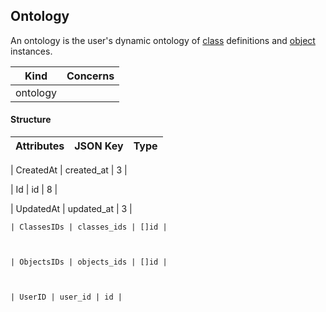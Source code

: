 



Ontology
----------

An ontology is the user's dynamic ontology of [class](class.md) definitions and [object](object.md) instances.


| Kind             | Concerns   |
| ---------------- | ---------- |
| ontology  |            |

#### Structure
| Attributes    | JSON Key      | Type          |
| ------------- | ------------- | ------------- |

| CreatedAt | created_at | 3 |

| Id | id | 8 |

| UpdatedAt | updated_at | 3 |



    | ClassesIDs | classes_ids | []id |



    | ObjectsIDs | objects_ids | []id |



    | UserID | user_id | id |





<!--- generated by metis/doc -->



